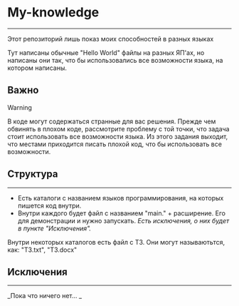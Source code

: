 # My-knowledge
____
Этот репозиторий лишь показ моих способностей в разных языках

Тут написаны обычные "Hello World" файлы на разных ЯП'ах, 
но написаны они так, что бы использовались все возможности языка, 
на котором написаны.

## Важно
> [!WARNING]
> В коде могут содержаться странные для вас решения. 
> Прежде чем обвинять в плохом коде, рассмотрите проблему с той точки,
> что задача стоит использовать все возможности языка. 
> Из этого задания выходит, что местами приходится писать плохой код, 
> что бы использовать все возможности.

 
## Структура
____
* Есть каталоги с названием языков программирования, 
на которых пишется код внутри.
* Внутри каждого будет файл с названием "main." + расширение. 
Его для демонстрации и нужно запускать.
_Есть исключения, о них будет в пункте "Исключения"._

Внутри некоторых каталогов есть файл с ТЗ. 
Они могут называютьтся, как: "ТЗ.txt", "ТЗ.docx"


## Исключения
____
_Пока что ничего нет... _